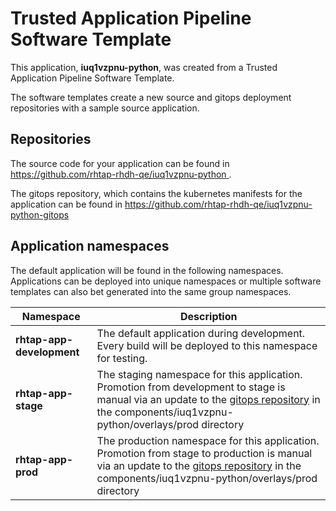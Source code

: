 # Trusted Application Pipeline Software Template

This application, **iuq1vzpnu-python**, was created from a Trusted Application Pipeline Software Template.

The software templates create a new source and gitops deployment repositories with a sample source application. 

## Repositories

The source code for your application can be found in [https://github.com/rhtap-rhdh-qe/iuq1vzpnu-python ](https://github.com/rhtap-rhdh-qe/iuq1vzpnu-python ).
 
The gitops repository, which contains the kubernetes manifests for the application can be found in 
[https://github.com/rhtap-rhdh-qe/iuq1vzpnu-python-gitops ](https://github.com/rhtap-rhdh-qe/iuq1vzpnu-python-gitops ) 

## Application namespaces 

The default application will be found in the following namespaces. Applications can be deployed into unique namespaces or multiple software templates can also bet generated into the same group namespaces.  

|  Namespace   |  Description   |  
| -------- | -------- |   
| **rhtap-app-development** | The default application during development. Every build will be deployed to this namespace for testing. | 
| **rhtap-app-stage** | The staging namespace for this application. Promotion from development to stage is manual via an update to the [gitops repository](https://github.com/rhtap-rhdh-qe/iuq1vzpnu-python-gitops ) in the components/iuq1vzpnu-python/overlays/prod directory |  
| **rhtap-app-prod** | The production namespace for this application. Promotion from stage to production is manual via an update to the [gitops repository](https://github.com/rhtap-rhdh-qe/iuq1vzpnu-python-gitops ) in the components/iuq1vzpnu-python/overlays/prod directory | 